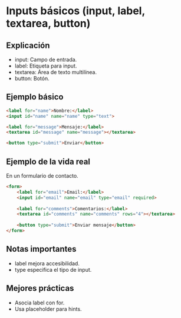 # Inputs básicos (input, label, textarea, button)

## Explicación

- input: Campo de entrada.
- label: Etiqueta para input.
- textarea: Área de texto multilínea.
- button: Botón.

## Ejemplo básico

```html
<label for="name">Nombre:</label>
<input id="name" name="name" type="text">

<label for="message">Mensaje:</label>
<textarea id="message" name="message"></textarea>

<button type="submit">Enviar</button>
```

## Ejemplo de la vida real

En un formulario de contacto.

```html
<form>
    <label for="email">Email:</label>
    <input id="email" name="email" type="email" required>
    
    <label for="comments">Comentarios:</label>
    <textarea id="comments" name="comments" rows="4"></textarea>
    
    <button type="submit">Enviar mensaje</button>
</form>
```

## Notas importantes

- label mejora accesibilidad.
- type especifica el tipo de input.

## Mejores prácticas

- Asocia label con for.
- Usa placeholder para hints.